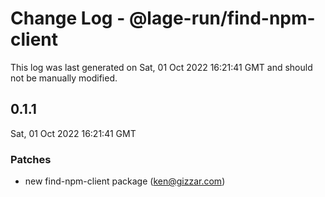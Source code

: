 # Change Log - @lage-run/find-npm-client

This log was last generated on Sat, 01 Oct 2022 16:21:41 GMT and should not be manually modified.

<!-- Start content -->

## 0.1.1

Sat, 01 Oct 2022 16:21:41 GMT

### Patches

- new find-npm-client package (ken@gizzar.com)
